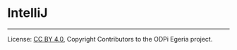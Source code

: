 <!-- SPDX-License-Identifier: CC-BY-4.0 -->
<!-- Copyright Contributors to the ODPi Egeria project 2020. -->

# IntelliJ

----
License: [CC BY 4.0](https://creativecommons.org/licenses/by/4.0/),
Copyright Contributors to the ODPi Egeria project.